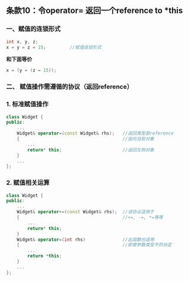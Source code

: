 ## 条款10：令operator= 返回一个reference to *this

### 一、赋值的连锁形式

```C++
int x, y, z;
x = y = z = 15;			//赋值连锁形式
```

**和下面等价**

```C++
x = (y = (z = 15));
```



### 二、 赋值操作需遵循的协议（返回reference）

### 1. 标准赋值操作

```C++
class Widget {
public:
    ...
	Widget& operator=(const Widget& rhs);	//返回类型是reference
    {										//指向当前对象
        ...
        return* this;						//返回左侧对象
    }
    ...
};
```



### 2. 赋值相关运算

```C++
class Widget {
public:
    ...
	Widget& operator+=(const Widget& rhs);	//该协议适用于
    {										//+=, -=, *=等等
        ...
        return* this;
    }
    Widget& operator=(int rhs)				//此函数也适用
    {										//即使参数类型不符协定
        ...
        return *this;
    }
    ...
};
```

